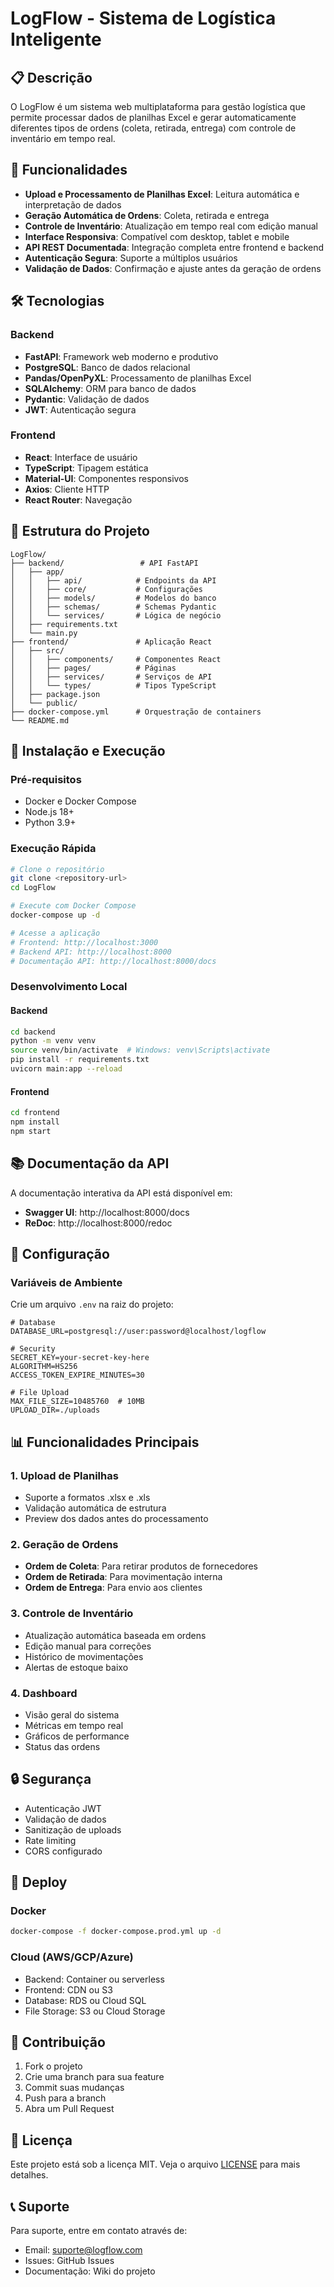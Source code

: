 # LogFlow - Sistema de Logística Inteligente

## 📋 Descrição

O LogFlow é um sistema web multiplataforma para gestão logística que permite processar dados de planilhas Excel e gerar automaticamente diferentes tipos de ordens (coleta, retirada, entrega) com controle de inventário em tempo real.

## 🚀 Funcionalidades

- **Upload e Processamento de Planilhas Excel**: Leitura automática e interpretação de dados
- **Geração Automática de Ordens**: Coleta, retirada e entrega
- **Controle de Inventário**: Atualização em tempo real com edição manual
- **Interface Responsiva**: Compatível com desktop, tablet e mobile
- **API REST Documentada**: Integração completa entre frontend e backend
- **Autenticação Segura**: Suporte a múltiplos usuários
- **Validação de Dados**: Confirmação e ajuste antes da geração de ordens

## 🛠️ Tecnologias

### Backend
- **FastAPI**: Framework web moderno e produtivo
- **PostgreSQL**: Banco de dados relacional
- **Pandas/OpenPyXL**: Processamento de planilhas Excel
- **SQLAlchemy**: ORM para banco de dados
- **Pydantic**: Validação de dados
- **JWT**: Autenticação segura

### Frontend
- **React**: Interface de usuário
- **TypeScript**: Tipagem estática
- **Material-UI**: Componentes responsivos
- **Axios**: Cliente HTTP
- **React Router**: Navegação

## 📁 Estrutura do Projeto

```
LogFlow/
├── backend/                 # API FastAPI
│   ├── app/
│   │   ├── api/            # Endpoints da API
│   │   ├── core/           # Configurações
│   │   ├── models/         # Modelos do banco
│   │   ├── schemas/        # Schemas Pydantic
│   │   └── services/       # Lógica de negócio
│   ├── requirements.txt
│   └── main.py
├── frontend/               # Aplicação React
│   ├── src/
│   │   ├── components/     # Componentes React
│   │   ├── pages/          # Páginas
│   │   ├── services/       # Serviços de API
│   │   └── types/          # Tipos TypeScript
│   ├── package.json
│   └── public/
├── docker-compose.yml      # Orquestração de containers
└── README.md
```

## 🚀 Instalação e Execução

### Pré-requisitos
- Docker e Docker Compose
- Node.js 18+
- Python 3.9+

### Execução Rápida
```bash
# Clone o repositório
git clone <repository-url>
cd LogFlow

# Execute com Docker Compose
docker-compose up -d

# Acesse a aplicação
# Frontend: http://localhost:3000
# Backend API: http://localhost:8000
# Documentação API: http://localhost:8000/docs
```

### Desenvolvimento Local

#### Backend
```bash
cd backend
python -m venv venv
source venv/bin/activate  # Windows: venv\Scripts\activate
pip install -r requirements.txt
uvicorn main:app --reload
```

#### Frontend
```bash
cd frontend
npm install
npm start
```

## 📚 Documentação da API

A documentação interativa da API está disponível em:
- **Swagger UI**: http://localhost:8000/docs
- **ReDoc**: http://localhost:8000/redoc

## 🔧 Configuração

### Variáveis de Ambiente

Crie um arquivo `.env` na raiz do projeto:

```env
# Database
DATABASE_URL=postgresql://user:password@localhost/logflow

# Security
SECRET_KEY=your-secret-key-here
ALGORITHM=HS256
ACCESS_TOKEN_EXPIRE_MINUTES=30

# File Upload
MAX_FILE_SIZE=10485760  # 10MB
UPLOAD_DIR=./uploads
```

## 📊 Funcionalidades Principais

### 1. Upload de Planilhas
- Suporte a formatos .xlsx e .xls
- Validação automática de estrutura
- Preview dos dados antes do processamento

### 2. Geração de Ordens
- **Ordem de Coleta**: Para retirar produtos de fornecedores
- **Ordem de Retirada**: Para movimentação interna
- **Ordem de Entrega**: Para envio aos clientes

### 3. Controle de Inventário
- Atualização automática baseada em ordens
- Edição manual para correções
- Histórico de movimentações
- Alertas de estoque baixo

### 4. Dashboard
- Visão geral do sistema
- Métricas em tempo real
- Gráficos de performance
- Status das ordens

## 🔒 Segurança

- Autenticação JWT
- Validação de dados
- Sanitização de uploads
- Rate limiting
- CORS configurado

## 🚀 Deploy

### Docker
```bash
docker-compose -f docker-compose.prod.yml up -d
```

### Cloud (AWS/GCP/Azure)
- Backend: Container ou serverless
- Frontend: CDN ou S3
- Database: RDS ou Cloud SQL
- File Storage: S3 ou Cloud Storage

## 🤝 Contribuição

1. Fork o projeto
2. Crie uma branch para sua feature
3. Commit suas mudanças
4. Push para a branch
5. Abra um Pull Request

## 📄 Licença

Este projeto está sob a licença MIT. Veja o arquivo [LICENSE](LICENSE) para mais detalhes.

## 📞 Suporte

Para suporte, entre em contato através de:
- Email: suporte@logflow.com
- Issues: GitHub Issues
- Documentação: Wiki do projeto
